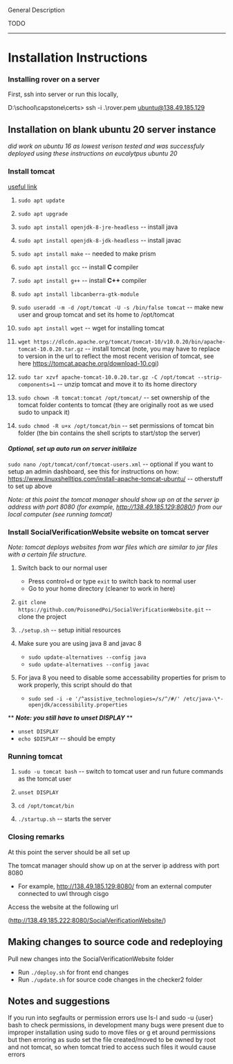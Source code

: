 General Description

TODO

---

# Installation Instructions


### Installing rover on a server

First, ssh into server or run this locally,

D:\school\capstone\certs> ssh -i .\rover.pem ubuntu@138.49.185.129

## Installation on blank ubuntu 20 server instance

*did work on ubuntu 16 as lowest verison tested and was successfuly deployed using these instructions on eucalytpus ubuntu 20*

### Install tomcat

[useful link](https://computingforgeeks.com/install-apache-tomcat-on-ubuntu-linux/#:~:text=%20Install%20Apache%20Tomcat%2010%20on%20Ubuntu%2020.04%7C18.04,Apache%20Tomcat%2010%20on%20Ubuntu%2020.04%2F18.04%20More%20)

1. `sudo apt update`

2. `sudo apt upgrade`

3. `sudo apt install openjdk-8-jre-headless` -- install java

4. `sudo apt install openjdk-8-jdk-headless` -- install javac

5. `sudo apt install make` -- needed to make prism

6. `sudo apt install gcc` -- install **C** compiler

7. `sudo apt install g++` -- install **C++** compiler

8. `sudo apt install libcanberra-gtk-module`

9. `sudo useradd -m -d /opt/tomcat -U -s /bin/false tomcat` -- make new user and group tomcat and set its home to /opt/tomcat

10. `sudo apt install wget` -- wget for installing tomcat

11. `wget https://dlcdn.apache.org/tomcat/tomcat-10/v10.0.20/bin/apache-tomcat-10.0.20.tar.gz` -- install tomcat (note, you may have to replace to version in the url to reflect the most recent verision of tomcat, see here https://tomcat.apache.org/download-10.cgi)

12. `sudo tar xzvf apache-tomcat-10.0.20.tar.gz -C /opt/tomcat --strip-components=1` -- unzip tomcat and move it to its home directory

13. `sudo chown -R tomcat:tomcat /opt/tomcat/` -- set ownership of the tomcat folder contents to tomcat (they are originally root as we used sudo to unpack it)

14. `sudo chmod -R u+x /opt/tomcat/bin` -- set permissions of tomcat bin folder (the bin contains the shell scripts to start/stop the server)

#### *Optional, set up auto run on server initilaize*
`sudo nano /opt/tomcat/conf/tomcat-users.xml` -- optional if you want to setup an admin dashboard, see this for instructions on how: https://www.linuxshelltips.com/install-apache-tomcat-ubuntu/
-- otherstuff to set up above

*Note: at this point the tomcat manager should show up on at the server ip address with port 8080 (for example, http://138.49.185.129:8080/) from our local computer (see running tomcat)*

### Install SocialVerificationWebsite website on tomcat server

*Note: tomcat deploys websites from war files which are similar to jar files with a certain file structure.*

1. Switch back to our normal user
    - Press control+d or type `exit` to switch back to normal user
    - Go to your home directory (cleaner to work in here)

2. `git clone https://github.com/PoisonedPoi/SocialVerificationWebsite.git` -- clone the project

3. `./setup.sh` -- setup initial resources

4. Make sure you are using java 8 and javac 8
    - `sudo update-alternatives --config java`
    - `sudo update-alternatives --config javac`

5. For java 8 you need to disable some accessability properties for prism to work properly, this script should do that
    - `sudo sed -i -e '/^assistive_technologies=/s/^/#/' /etc/java-\*-openjdk/accessibility.properties`

\*\* ***Note: you still have to unset DISPLAY*** \*\*
- `unset DISPLAY`
- `echo $DISPLAY` -- should be empty

### Running tomcat

1. `sudo -u tomcat bash` -- switch to tomcat user and run future commands as the tomcat user

2. `unset DISPLAY`

3. `cd /opt/tomcat/bin`

4. `./startup.sh` -- starts the server

### Closing remarks

At this point the server should be all set up

The tomcat manager should show up on at the server ip address with port 8080 

- For example, http://138.49.185.129:8080/ from an external computer connected to uwl through cisgo

Access the website at the following url

(http://138.49.185.222:8080/SocialVerificationWebsite/)

## Making changes to source code and redeploying

Pull new changes into the SocialVerificationWebsite folder

- Run `./deploy.sh` for front end changes
- Run `./update.sh` for source code changes in the checker2 folder

## Notes and suggestions

If you run into segfaults or permission errors use ls-l and sudo -u {user} bash to check permissions, in development many bugs were present due to improper installation using sudo to move files or g et around permissions but then erroring as sudo set the file created/moved to be owned by root and not tomcat, so when tomcat tried to access such files it would cause errors
